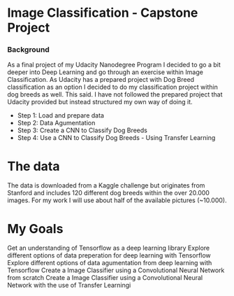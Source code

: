 # Image Classification - Capstone Project
### Background

As a final project of my Udacity Nanodegree Program I decided to go a bit deeper into Deep Learning and go through an exercise within Image Classification. As Udacity has a prepared project with Dog Breed classification as an option I decided to do my classification project within dog breeds as well. This said. I have not followed the prepared project that Udacity provided but instead structured my own way of doing it.

* Step 1: Load and prepare data
* Step 2: Data Agumentation
* Step 3: Create a CNN to Classify Dog Breeds
* Step 4: Use a CNN to Classify Dog Breeds - Using Transfer Learning

# The data

The data is downloaded from a Kaggle challenge but originates from Stanford and includes 120 different dog breeds within the over 20.000 images. For my work I will use about half of the available pictures (~10.000).

# My Goals

Get an understanding of Tensorflow as a deep learning library
Explore different options of data preperation for deep learning with Tensorflow
Explore different options of data agumentation from deep learning with Tensorflow
Create a Image Classifier using a Convolutional Neural Network from scratch
Create a Image Classifier using a Convolutional Neural Network with the use of Transfer Learningi
